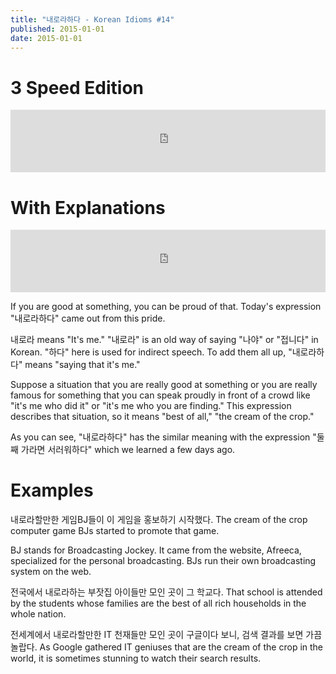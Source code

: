 ```yaml
---
title: "내로라하다 - Korean Idioms #14"
published: 2015-01-01
date: 2015-01-01
---
```


#  3 Speed Edition

<iframe id="audio_iframe" src="https://www.podbean.com/media/player/audio/postId/5432211?url=http%3A%2F%2Fwiseinit.podbean.com%2Fe%2F3-speed-edition-of-%25eb%2582%25b4%25eb%25a1%259c%25eb%259d%25bc%25ed%2595%2598%25eb%258b%25a4%2F&amp;skin=11&amp;postId=5432211&amp;download=0&amp;share=1&amp;fonts=Helvetica&amp;auto=0" width="100%" height="100" frameborder="0" scrolling="no" data-name="pb-iframe-player"></iframe>

#  With Explanations

<iframe id="audio_iframe" src="https://www.podbean.com/media/player/audio/postId/5432213?url=http%3A%2F%2Fwiseinit.podbean.com%2Fe%2F%25eb%2582%25b4%25eb%25a1%259c%25eb%259d%25bc%25ed%2595%2598%25eb%258b%25a4-korean-idioms-14%2F&amp;skin=11&amp;postId=5432213&amp;download=0&amp;share=1&amp;fonts=Helvetica&amp;auto=0" width="100%" height="100" frameborder="0" scrolling="no" data-name="pb-iframe-player"></iframe>

If you are good at something, you can be proud of that. Today's expression "내로라하다" came out from this pride.

내로라 means "It's me." "내로라" is an old way of saying "나야" or "접니다" in Korean. "하다" here is used for indirect speech. To add them all up, "내로라하다" means "saying that it's me."

Suppose a situation that you are really good at something or you are really famous for something that you can speak proudly in front of a crowd like "it's me who did it" or "it's me who you are finding." This expression describes that situation, so it means "best of all," "the cream of the crop."

As you can see, "내로라하다" has the similar meaning with the expression "둘째 가라면 서러워하다" which we learned a few days ago.

#  Examples

내로라할만한 게임BJ들이 이 게임을 홍보하기 시작했다.
The cream of the crop computer game BJs started to promote that game.

BJ stands for Broadcasting Jockey. It came from the website, Afreeca, specialized for the personal broadcasting. BJs run their own broadcasting system on the web.

전국에서 내로라하는 부잣집 아이들만 모인 곳이 그 학교다.
That school is attended by the students whose families are the best of all rich households in the whole nation.

전세계에서 내로라할만한 IT 천재들만 모인 곳이 구글이다 보니, 검색 결과를 보면 가끔 놀랍다.
As Google gathered IT geniuses that are the cream of the crop in the world, it is sometimes stunning to watch their search results.